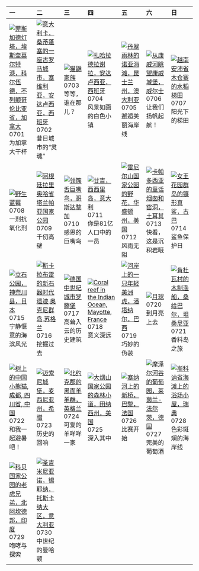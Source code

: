 | 一                                                                                                                                                                                                                  | 二                                                                                                                                                                                                           | 三                                                                                                                                                                                                 | 四                                                                                                                                                                                                                     | 五                                                                                                                                                                                                     | 六                                                                                                                                                                                                        | 日                                                                                                                                                                                               |
|:-------------------------------------------------------------------------------------------------------------------------------------------------------------------------------------------------------------------|:------------------------------------------------------------------------------------------------------------------------------------------------------------------------------------------------------------|:--------------------------------------------------------------------------------------------------------------------------------------------------------------------------------------------------|:----------------------------------------------------------------------------------------------------------------------------------------------------------------------------------------------------------------------|:------------------------------------------------------------------------------------------------------------------------------------------------------------------------------------------------------|:---------------------------------------------------------------------------------------------------------------------------------------------------------------------------------------------------------|:------------------------------------------------------------------------------------------------------------------------------------------------------------------------------------------------|
| [![](https://www.bing.com/th?id=OHR.FisgardLighthouse_ZH-CN5474064913_320x240.jpg '菲斯加德灯塔，埃斯奎莫尔特港，科尔伍德，不列颠哥伦比亚省，加拿大')](https://www.bing.com/th?id=OHR.FisgardLighthouse_ZH-CN5474064913_UHD.jpg)<br>0701<br>为加拿大干杯 | [![](https://www.bing.com/th?id=OHR.ItalicaRuins_ZH-CN5932138207_320x240.jpg '意大利卡，桑蒂蓬塞的一座古罗马城市，塞维利亚，安达卢西亚，西班牙')](https://www.bing.com/th?id=OHR.ItalicaRuins_ZH-CN5932138207_UHD.jpg)<br>0702<br>昔日城市的“灵魂” | [![](https://www.bing.com/th?id=OHR.MeerkatManor_ZH-CN2486051161_320x240.jpg '猫鼬家族')](https://www.bing.com/th?id=OHR.MeerkatManor_ZH-CN2486051161_UHD.jpg)<br>0703<br>等等，谁在那儿？                    | [![](https://www.bing.com/th?id=OHR.ZaharaDeLaSierra_ZH-CN6500182265_320x240.jpg '扎哈拉德拉谢拉，安达卢西亚，西班牙')](https://www.bing.com/th?id=OHR.ZaharaDeLaSierra_ZH-CN6500182265_UHD.jpg)<br>0704<br>风景如画的白色小镇                  | [![](https://www.bing.com/th?id=OHR.NoahBeach_ZH-CN6676061324_320x240.jpg '丹翠雨林的诺亚海滩，昆士兰州，澳大利亚')](https://www.bing.com/th?id=OHR.NoahBeach_ZH-CN6676061324_UHD.jpg)<br>0705<br>邂逅美丽海岸线                | [![](https://www.bing.com/th?id=OHR.ConwyRiver_ZH-CN6871799250_320x240.jpg '从康威河眺望康威城堡，威尔士')](https://www.bing.com/th?id=OHR.ConwyRiver_ZH-CN6871799250_UHD.jpg)<br>0706<br>让我们扬帆起航！                     | [![](https://www.bing.com/th?id=OHR.YenBaiTerraces_ZH-CN7224453501_320x240.jpg '越南安沛省木仓寨的水稻梯田')](https://www.bing.com/th?id=OHR.YenBaiTerraces_ZH-CN7224453501_UHD.jpg)<br>0707<br>阳光下的梯田       |
| [![](https://www.bing.com/th?id=OHR.NorwayBlueberries_ZH-CN7643097235_320x240.jpg '野生蓝莓')](https://www.bing.com/th?id=OHR.NorwayBlueberries_ZH-CN7643097235_UHD.jpg)<br>0708<br>一剂抗氧化剂                             | [![](https://www.bing.com/th?id=OHR.TalampayaNP_ZH-CN7905859626_320x240.jpg '阿根廷拉里奥哈省塔兰帕亚国家公园')](https://www.bing.com/th?id=OHR.TalampayaNP_ZH-CN7905859626_UHD.jpg)<br>0709<br>千仞高壁                        | [![](https://www.bing.com/th?id=OHR.CollaredAracari_ZH-CN8787234462_320x240.jpg '领簇舌巨嘴鸟，哥斯达黎加')](https://www.bing.com/th?id=OHR.CollaredAracari_ZH-CN8787234462_UHD.jpg)<br>0710<br>感恩的巨嘴鸟        | [![](https://www.bing.com/th?id=OHR.GangiSicily_ZH-CN9086944081_320x240.jpg '甘吉，西西里岛，意大利')](https://www.bing.com/th?id=OHR.GangiSicily_ZH-CN9086944081_UHD.jpg)<br>0711<br>你是81亿人口中的一员                                | [![](https://www.bing.com/th?id=OHR.RainierWildflowers_ZH-CN7392242353_320x240.jpg '雷尼尔山国家公园的野花，华盛顿州，美国')](https://www.bing.com/th?id=OHR.RainierWildflowers_ZH-CN7392242353_UHD.jpg)<br>0712<br>风雨无阻 | [![](https://www.bing.com/th?id=OHR.CappadociaRocks_ZH-CN9283633861_320x240.jpg '卡帕多西亚的童话烟囱和窑洞，土耳其')](https://www.bing.com/th?id=OHR.CappadociaRocks_ZH-CN9283633861_UHD.jpg)<br>0713<br>快看，这是沉积岩哦       | [![](https://www.bing.com/th?id=OHR.SilkyShark_ZH-CN9523915460_320x240.jpg '女王花园群岛的镰形真鲨，古巴')](https://www.bing.com/th?id=OHR.SilkyShark_ZH-CN9523915460_UHD.jpg)<br>0714<br>鲨鱼保护日               |
| [![](https://www.bing.com/th?id=OHR.TateishiPark_ZH-CN9903501398_320x240.jpg '立石公园，神奈川县，日本')](https://www.bing.com/th?id=OHR.TateishiPark_ZH-CN9903501398_UHD.jpg)<br>0715<br>宁静惬意的海滨风光                            | [![](https://www.bing.com/th?id=OHR.AncientOrkney_ZH-CN1110318653_320x240.jpg '斯卡拉布雷的新石器时代遗迹,奥克尼群岛,苏格兰')](https://www.bing.com/th?id=OHR.AncientOrkney_ZH-CN1110318653_UHD.jpg)<br>0716<br>挖掘过去             | [![](https://www.bing.com/th?id=OHR.MedievalRothenburg_ZH-CN1522774136_320x240.jpg '德国中世纪城市罗滕堡')](https://www.bing.com/th?id=OHR.MedievalRothenburg_ZH-CN1522774136_UHD.jpg)<br>0717<br>高耸入云的历史建筑 | [![](https://www.bing.com/th?id=OHR.MayotteCoral_ZH-CN8106288026_320x240.jpg 'Coral reef in the Indian Ocean, Mayotte, France')](https://www.bing.com/th?id=OHR.MayotteCoral_ZH-CN8106288026_UHD.jpg)<br>0718<br>意义深远 | [![](https://www.bing.com/th?id=OHR.YoungJaguar_ZH-CN2249923627_320x240.jpg '河岸上的一只年轻美洲虎，潘塔纳尔，巴西')](https://www.bing.com/th?id=OHR.YoungJaguar_ZH-CN2249923627_UHD.jpg)<br>0719<br>巧妙的伪装              | [![](https://www.bing.com/th?id=OHR.MineralMoon_ZH-CN2555749456_320x240.jpg '月球')](https://www.bing.com/th?id=OHR.MineralMoon_ZH-CN2555749456_UHD.jpg)<br>0720<br>到月亮上去                                  | [![](https://www.bing.com/th?id=OHR.ZanzibarBoats_ZH-CN2915388379_320x240.jpg '肯杜瓦村的木制渔船，桑给巴尔，坦桑尼亚')](https://www.bing.com/th?id=OHR.ZanzibarBoats_ZH-CN2915388379_UHD.jpg)<br>0721<br>香料岛之旅    |
| [![](https://www.bing.com/th?id=OHR.TheGreatHeat2024_ZH-CN6033129823_320x240.jpg '树上的中国小熊猫, 成都, 四川省, 中国')](https://www.bing.com/th?id=OHR.TheGreatHeat2024_ZH-CN6033129823_UHD.jpg)<br>0722<br>和我一起避暑吧！            | [![](https://www.bing.com/th?id=OHR.MethoniCastle_ZH-CN4054146065_320x240.jpg '迈索尼城堡，麦西尼亚州，希腊')](https://www.bing.com/th?id=OHR.MethoniCastle_ZH-CN4054146065_UHD.jpg)<br>0723<br>历史的回响                     | [![](https://www.bing.com/th?id=OHR.SheepCousins_ZH-CN4262132476_320x240.jpg '北约克郡的黑面羊羊群，英格兰')](https://www.bing.com/th?id=OHR.SheepCousins_ZH-CN4262132476_UHD.jpg)<br>0724<br>可爱的羊咩咩一家          | [![](https://www.bing.com/th?id=OHR.SmokyMountainTrail_ZH-CN4691667074_320x240.jpg '大烟山国家公园的森林小道，田纳西州，美国')](https://www.bing.com/th?id=OHR.SmokyMountainTrail_ZH-CN4691667074_UHD.jpg)<br>0725<br>深入其中                | [![](https://www.bing.com/th?id=OHR.PontNeuf_ZH-CN3158359446_320x240.jpg '塞纳河上的新桥，巴黎，法国')](https://www.bing.com/th?id=OHR.PontNeuf_ZH-CN3158359446_UHD.jpg)<br>0726<br>比赛开始                           | [![](https://www.bing.com/th?id=OHR.RhinelandVineyards_ZH-CN3332101688_320x240.jpg '摩泽尔河谷的葡萄园，莱茵兰-法尔茨，德国')](https://www.bing.com/th?id=OHR.RhinelandVineyards_ZH-CN3332101688_UHD.jpg)<br>0727<br>完美的葡萄酒 | [![](https://www.bing.com/th?id=OHR.BeachHutsSweden_ZH-CN4193150313_320x240.jpg '斯科讷省海滩上的浴场小屋，瑞典')](https://www.bing.com/th?id=OHR.BeachHutsSweden_ZH-CN4193150313_UHD.jpg)<br>0728<br>色彩斑斓的海岸线 |
| [![](https://www.bing.com/th?id=OHR.CorbettTigers_ZH-CN6927569938_320x240.jpg '科贝国家公园的老虎兄弟，北阿坎德邦，印度')](https://www.bing.com/th?id=OHR.CorbettTigers_ZH-CN6927569938_UHD.jpg)<br>0729<br>咆哮与探索                      | [![](https://www.bing.com/th?id=OHR.GimignanoTuscany_ZH-CN8059318824_320x240.jpg '圣吉米尼亚诺，锡耶纳，托斯卡纳大区，意大利亚')](https://www.bing.com/th?id=OHR.GimignanoTuscany_ZH-CN8059318824_UHD.jpg)<br>0730<br>中世纪的曼哈顿     |                                                                                                                                                                                                   |                                                                                                                                                                                                                       |                                                                                                                                                                                                       |                                                                                                                                                                                                          |                                                                                                                                                                                                 |